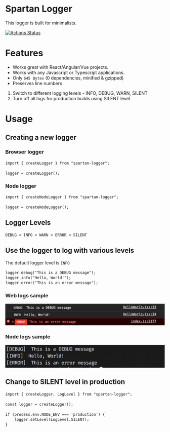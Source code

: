 # Spartan Logger
This logger is built for minimalists.

[![Actions Status](https://github.com/anirudh-janga/minimalist-logger/workflows/CI/badge.svg)](https://github.com/anirudh-janga/minimalist-logger/actions)

# Features
 - Works great with React/Angular/Vue projects. 
 - Works with any Javascript or Typescript applications.
 - Only `645 Bytes` (0 dependencies, minified & gzipped)
 - Preserves line numbers

1. Switch to different logging levels - INFO, DEBUG, WARN, SILENT
2. Turn off all logs for production builds using SILENT level

# Usage

## Creating a new logger

### Browser logger
```
import { createLogger } from "spartan-logger";

logger = createLogger();
```

### Node logger
```
import { createNodeLogger } from "spartan-logger";

logger = createNodeLogger();
```

## Logger Levels
```
DEBUG < INFO < WARN < ERROR < SILENT
```

## Use the logger to log with various levels

The default logger level is `INFO`

```
logger.debug("This is a DEBUG message");
logger.info("Hello, World!");
logger.error("This is an error message");
```

### Web logs sample
![Web Logs](./assets/web_logs.png)

### Node logs sample
![Server Logs](./assets/server_logs.png)

## Change to SILENT level in production

```
import { createLogger, LogLevel } from "spartan-logger";

const logger = createLogger();

if (process.env.NODE_ENV === 'production') {
    logger.setLevel(LogLevel.SILENT);
}
```

